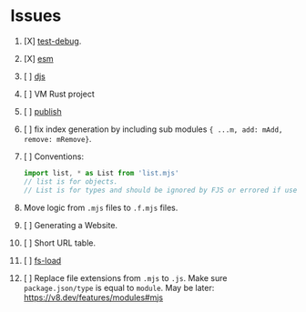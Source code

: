 # Issues

1. [X] [test-debug](./test-debug.md).
2. [X] [esm](./esm.md)
3. [ ] [djs](./djs.md)
4. [ ] VM Rust project
5. [ ] [publish](publish.md)
6. [ ] fix index generation by including sub modules `{ ...m, add: mAdd, remove: mRemove}`.
7. [ ] Conventions:

    ```js
    import list, * as List from 'list.mjs'
    // list is for objects.
    // List is for types and should be ignored by FJS or errored if used in code.
    ```

8. Move logic from `.mjs` files to `.f.mjs` files.
9. [ ] Generating a Website.
10. [ ] Short URL table.
10. [ ] [fs-load](./fs-load.md)
11. [ ] Replace file extensions from `.mjs` to `.js`. Make sure `package.json/type` is equal to `module`. May be later: https://v8.dev/features/modules#mjs
